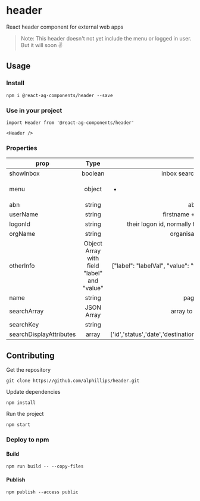 # header

React header component for external web apps

> Note: This header doesn't not yet include the menu or logged in user.
But it will soon :v:

## Usage

### Install
```
npm i @react-ag-components/header --save
```
### Use in your project
```
import Header from '@react-ag-components/header'
```

```
<Header />
```

### Properties

| prop        | Type           | Note  |
| ------------- |:-------------:| -----:|
| showInbox      | boolean | inbox search visibility |
| menu     | object      |   <ul><li>... |
| abn | string      |  abn number   |
| userName | string      |    firstname + lastname |
| logonId | string      |    their logon id, normally their email |
| orgName | string      |    organisation name |
| otherInfo | Object Array with field "label" and "value"      |    ["label": "labelVal", "value": "valueVal"] |
| name | string      | page heading    |
| searchArray |  JSON Array     |    array to search on |
| searchKey |   string   |    "id"|
| searchDisplayAttributes | array      |    ['id','status','date','destinationCountry'] |


## Contributing

Get the repository
```
git clone https://github.com/alphillips/header.git
```

Update dependencies
```
npm install
```

Run the project
```
npm start
```

### Deploy to npm
#### Build
`npm run build -- --copy-files`

#### Publish
`npm publish --access public`
